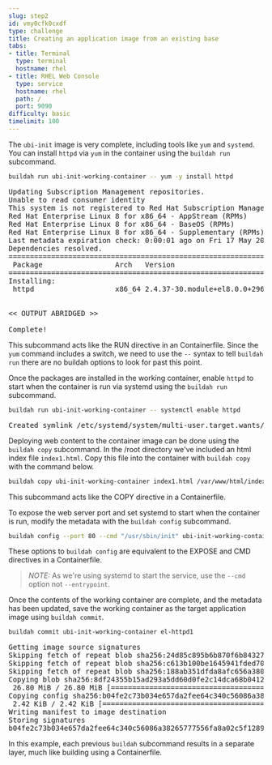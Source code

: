 ```yaml
---
slug: step2
id: vmy0cfk0cxdf
type: challenge
title: Creating an application image from an existing base
tabs:
- title: Terminal
  type: terminal
  hostname: rhel
- title: RHEL Web Console
  type: service
  hostname: rhel
  path: /
  port: 9090
difficulty: basic
timelimit: 100
---
```

The `ubi-init` image is very complete, including tools like `yum` and `systemd`.  You can install `httpd` via `yum` in the container using the `buildah run` subcommand.

```bash
buildah run ubi-init-working-container -- yum -y install httpd
```

<pre class="file">
Updating Subscription Management repositories.
Unable to read consumer identity
This system is not registered to Red Hat Subscription Management. You can use subscription-manager to register.
Red Hat Enterprise Linux 8 for x86_64 - AppStream (RPMs)               2.4 MB/s | 7.0 MB     00:02
Red Hat Enterprise Linux 8 for x86_64 - BaseOS (RPMs)                  1.3 MB/s | 3.7 MB     00:02
Red Hat Enterprise Linux 8 for x86_64 - Supplementary (RPMs)            23 kB/s |  78 kB     00:03
Last metadata expiration check: 0:00:01 ago on Fri 17 May 2019 03:41:34 PM EDT.
Dependencies resolved.
=======================================================================================================
 Package                 Arch   Version                         Repository                        Size
=======================================================================================================
Installing:
 httpd                   x86_64 2.4.37-30.module+el8.0.0+2969+90015743
                                                                rhel-8-for-x86_64-appstream-rpms 1.4 M

<< OUTPUT ABRIDGED >>

Complete!
</pre>

This subcommand acts like the RUN directive in an Containerfile.  Since the `yum` command includes a switch, we need to use the `--` syntax to tell `buildah run` there are no buildah options to look for past this point.

Once the packages are installed in the working container, enable `httpd` to start when the container is run via systemd using the `buildah run` subcommand.

```bash
buildah run ubi-init-working-container -- systemctl enable httpd
```

<pre class="file">
Created symlink /etc/systemd/system/multi-user.target.wants/httpd.service → /usr/lib/systemd/system/httpd.service.
</pre>

Deploying web content to the container image can be done using the `buildah copy` subcommand. In the /root directory we've included an html index file `index1.html`. Copy this file into the container with `buildah copy` with the command below.

```bash
buildah copy ubi-init-working-container index1.html /var/www/html/index.html
```

This subcommand acts like the COPY directive in a Containerfile.

To expose the web server port and set systemd to start when the container is run, modify the metadata with the `buildah config` subcommand.

```bash
buildah config --port 80 --cmd "/usr/sbin/init" ubi-init-working-container
```

These options to `buildah config` are equivalent to the EXPOSE and CMD directives in a Containerfile.

> _NOTE:_  As we're using systemd to start the service, use the `--cmd` option not `--entrypoint`.

Once the contents of the working container are complete, and the metadata has been updated, save the working container as the target application image using `buildah commit`.

```bash
buildah commit ubi-init-working-container el-httpd1
```

<pre class="file">
Getting image source signatures
Skipping fetch of repeat blob sha256:24d85c895b6b870f6b84327a5e31aa567a5d30588de0a0bdd9a669ec5012339c
Skipping fetch of repeat blob sha256:c613b100be1645941fded703dd6037e5aba7c9388fd1fcb37c2f9f73bc438126
Skipping fetch of repeat blob sha256:188ab351dfda8afc656a38073df0004cdc5196fd5572960ff5499c17e6442223
Copying blob sha256:8df24355b15ad293a5dd60d0fe2c14dca68b0412b62f9e9c39c15bb8230d1936
 26.80 MiB / 26.80 MiB [====================================================] 0s
Copying config sha256:b04fe2c73b034e657da2fee64c340c56086a38265777556fa8a02c5f12896e66
 2.42 KiB / 2.42 KiB [======================================================] 0s
Writing manifest to image destination
Storing signatures
b04fe2c73b034e657da2fee64c340c56086a38265777556fa8a02c5f12896e66
</pre>

In this example, each previous `buildah` subcommand results in a separate layer, much like building using a Containerfile.
